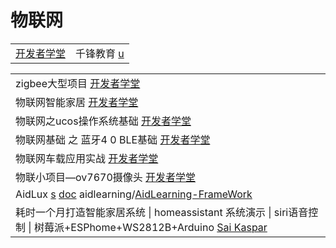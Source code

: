 # 物联网

|                                                                             |                                                                    |
| --------------------------------------------------------------------------- | ------------------------------------------------------------------ |
| [开发者学堂](https://www.youtube.com/channel/UCJoP94QqAM59-sgEcBCo0qQ/playlists) | 千锋教育 [u](https://www.youtube.com/channel/UCtlYTdQCuSRP7W5r2aOMvQw) |

|                                                                                                                                                                     |
| ------------------------------------------------------------------------------------------------------------------------------------------------------------------- |
| zigbee大型项目 [开发者学堂](https://www.youtube.com/playlist?list=PLGmd9-PCMLhbc6VQgLwQKskXLea7dAPOg)                                                                        |
| 物联网智能家居 [开发者学堂](https://www.youtube.com/playlist?list=PLGmd9-PCMLhY0NhhA3s\_FyDgu9\_y4xZfC)                                                                         |
| 物联网之ucos操作系统基础 [开发者学堂](https://www.youtube.com/playlist?list=PLGmd9-PCMLhZmre-N9UqR47hfZx\_0kZhM)                                                                   |
| 物联网基础 之 蓝牙4 0 BLE基础 [开发者学堂](https://www.youtube.com/playlist?list=PLGmd9-PCMLhZDWvuHKxqTgMaTQ0vdxnbG)                                                               |
| 物联网车载应用实战 [开发者学堂](https://www.youtube.com/playlist?list=PLGmd9-PCMLhYgvS0VT2WAsLrBvZiVg8wj)                                                                         |
| 物联小项目—ov7670摄像头 [开发者学堂](https://www.youtube.com/playlist?list=PLGmd9-PCMLhb61QaGimPKtNTdq0XxyFtn)                                                                   |
| AidLux [s](http://www.aidlearning.net/) [doc](https://docs.aidlux.com/)   aidlearning/[AidLearning-FrameWork](https://github.com/aidlearning/AidLearning-FrameWork) |
| 耗时一个月打造智能家居系统 \| homeassistant 系统演示 \| siri语音控制 \| 树莓派+ESPhome+WS2812B+Arduino [Sai Kaspar](https://www.youtube.com/watch?v=gETAr5Nay0Q)                            |
